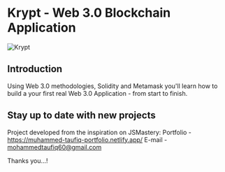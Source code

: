 # Krypt - Web 3.0 Blockchain Application
![Krypt](https://i.ibb.co/DVF4tNW/image.png)

## Introduction

Using Web 3.0 methodologies, Solidity and Metamask you'll learn how to build a your first real Web 3.0 Application - from start to finish.


## Stay up to date with new projects
Project developed from the inspiration on JSMastery: 
Portfolio - https://muhammed-taufiq-portfolio.netlify.app/
E-mail - mohammedtaufiq60@gmail.com

Thanks you...!



